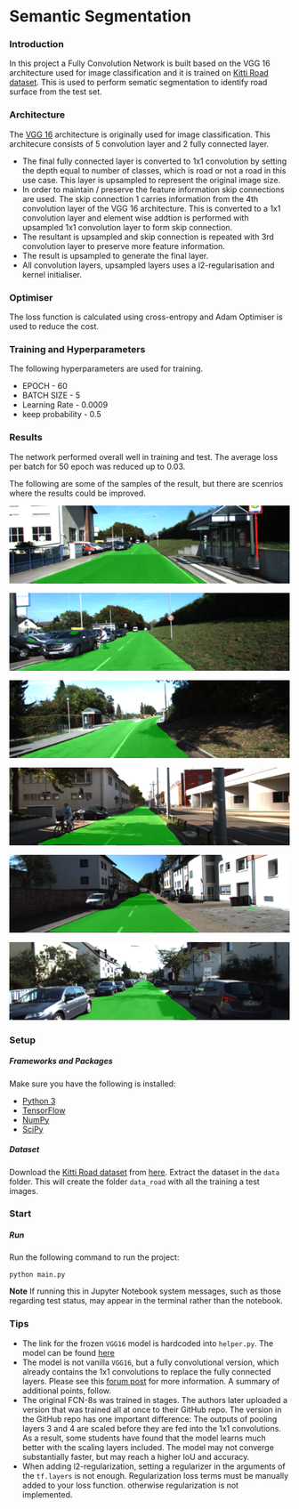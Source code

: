 # Semantic Segmentation
### Introduction
In this project a Fully Convolution Network is built based on the VGG 16 architecture used for image classification and it is trained on [Kitti Road dataset](http://www.cvlibs.net/download.php?file=data_road.zip). This is used to perform sematic segmentation to identify road surface from the test set.

### Architecture
The [VGG 16](https://github.com/srikanth-narayanan/CarND-Semantic-Segmentation/blob/master/Graph_VGG_16.png) architecture is originally used for image classification. This architecure consists of 5 convolution layer and 2 fully connected layer.
- The final fully connected layer is converted to 1x1 convolution by setting the depth equal to number of classes, which is road or not a road in this use case. This layer is upsampled to represent the original image size.
- In order to maintain / preserve the feature information skip connections are used. The skip connection 1 carries information from the 4th convolution layer of the VGG 16 architecture. This is converted to a 1x1 convolution layer and element wise addtion is performed with upsampled 1x1 convolution layer to form skip connection.
- The resultant is upsampled and skip connection is repeated with 3rd convolution layer to preserve more feature information.
- The result is upsampled to generate the final layer.
- All convolution layers, upsampled layers uses a l2-regularisation and kernel initialiser.

### Optimiser

The loss function is calculated using cross-entropy and Adam Optimiser is used to reduce the cost.

### Training and Hyperparameters

The following hyperparameters are used for training.

- EPOCH - 60
- BATCH SIZE - 5
- Learning Rate - 0.0009
- keep probability - 0.5

### Results

The network performed overall well in training and test. The average loss per batch for 50 epoch was reduced up to 0.03.

The following are some of the samples of the result, but there are scenrios where the results could be improved.

![Sample 1](https://github.com/srikanth-narayanan/CarND-Semantic-Segmentation/blob/master/runs/Sample_Outputs/um_000013.png)

![Sample 2](https://github.com/srikanth-narayanan/CarND-Semantic-Segmentation/blob/master/runs/Sample_Outputs/um_000014.png)

![Sample 3](https://github.com/srikanth-narayanan/CarND-Semantic-Segmentation/blob/master/runs/Sample_Outputs/um_000027.png)

![Sample 4](https://github.com/srikanth-narayanan/CarND-Semantic-Segmentation/blob/master/runs/Sample_Outputs/um_000066.png)

![Sample 5](https://github.com/srikanth-narayanan/CarND-Semantic-Segmentation/blob/master/runs/Sample_Outputs/um_000077.png)

![Sample 6](https://github.com/srikanth-narayanan/CarND-Semantic-Segmentation/blob/master/runs/Sample_Outputs/uu_000021.png)

### Setup
##### Frameworks and Packages
Make sure you have the following is installed:
 - [Python 3](https://www.python.org/)
 - [TensorFlow](https://www.tensorflow.org/)
 - [NumPy](http://www.numpy.org/)
 - [SciPy](https://www.scipy.org/)
##### Dataset
Download the [Kitti Road dataset](http://www.cvlibs.net/datasets/kitti/eval_road.php) from [here](http://www.cvlibs.net/download.php?file=data_road.zip).  Extract the dataset in the `data` folder.  This will create the folder `data_road` with all the training a test images.

### Start
##### Run
Run the following command to run the project:
```
python main.py
```
**Note** If running this in Jupyter Notebook system messages, such as those regarding test status, may appear in the terminal rather than the notebook.

 ### Tips
- The link for the frozen `VGG16` model is hardcoded into `helper.py`.  The model can be found [here](https://s3-us-west-1.amazonaws.com/udacity-selfdrivingcar/vgg.zip)
- The model is not vanilla `VGG16`, but a fully convolutional version, which already contains the 1x1 convolutions to replace the fully connected layers. Please see this [forum post](https://discussions.udacity.com/t/here-is-some-advice-and-clarifications-about-the-semantic-segmentation-project/403100/8?u=subodh.malgonde) for more information.  A summary of additional points, follow. 
- The original FCN-8s was trained in stages. The authors later uploaded a version that was trained all at once to their GitHub repo.  The version in the GitHub repo has one important difference: The outputs of pooling layers 3 and 4 are scaled before they are fed into the 1x1 convolutions.  As a result, some students have found that the model learns much better with the scaling layers included. The model may not converge substantially faster, but may reach a higher IoU and accuracy. 
- When adding l2-regularization, setting a regularizer in the arguments of the `tf.layers` is not enough. Regularization loss terms must be manually added to your loss function. otherwise regularization is not implemented.
